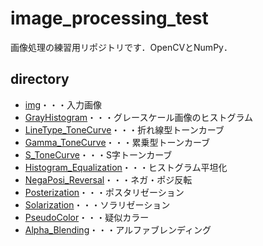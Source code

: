 # image_processing_test
画像処理の練習用リポジトリです．OpenCVとNumPy．

## directory
- [img](https://github.com/nono-n1I/image_processing_test/tree/master/img)・・・入力画像
- [GrayHistogram](https://github.com/nono-n1I/image_processing_test/tree/master/GrayHistogram)・・・グレースケール画像のヒストグラム
- [LineType_ToneCurve](https://github.com/nono-n1I/image_processing_test/tree/master/LineType_ToneCurve)・・・折れ線型トーンカーブ
- [Gamma_ToneCurve](https://github.com/nono-n1I/image_processing_test/tree/master/Gamma_ToneCurve)・・・累乗型トーンカーブ
- [S_ToneCurve](https://github.com/nono-n1I/image_processing_test/tree/master/S_ToneCurve)・・・S字トーンカーブ
- [Histogram_Equalization](https://github.com/nono-n1I/image_processing_test/tree/master/Histogram_Equalization)・・・ヒストグラム平坦化
- [NegaPosi_Reversal](https://github.com/nono-n1I/image_processing_test/tree/master/NegaPosi_Reversal)・・・ネガ・ポジ反転
- [Posterization](https://github.com/nono-n1I/image_processing_test/tree/master/Posterization)・・・ポスタリゼーション
- [Solarization](https://github.com/nono-n1I/image_processing_test/tree/master/Solarization)・・・ソラリゼーション
- [PseudoColor](https://github.com/nono-n1I/image_processing_test/tree/master/PseudoColor)・・・疑似カラー
- [Alpha_Blending](https://github.com/nono-n1I/image_processing_test/tree/master/Alpha_Blending)・・・アルファブレンディング
